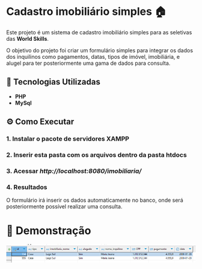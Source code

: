 # Cadastro imobiliário simples 🏠

Este projeto é um sistema de cadastro imobiliário simples para as seletivas das **World Skills**.

O objetivo do projeto foi criar um formulário simples para integrar os dados dos inquilinos como pagamentos, datas, tipos de imóvel, imobiliária, e alugel para ter posteriormente uma gama de dados para consulta.


## 🔧 Tecnologias Utilizadas

- **PHP**
- **MySql**

## ⚙️ Como Executar

### 1. Instalar o pacote de servidores XAMPP

### 2. Inserir esta pasta com os arquivos dentro da pasta htdocs

### 3. Acessar *http://localhost:8080/imobiliaria/*

### 4. Resultados

O formulário irá inserir os dados automaticamente no banco, onde será posteriormente possível realizar uma consulta.

# 📸 Demonstração

![Demonstração01](https://github.com/sthrmzy/Imobili-riaCadastro/blob/main/img/exemplo01.png)



